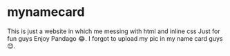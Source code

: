 # mynamecard
This is just a website in which me messing with html and inline css
Just for fun guys
Enjoy Pandago 😂.
I forgot to upload my pic in my name card guys😊.
